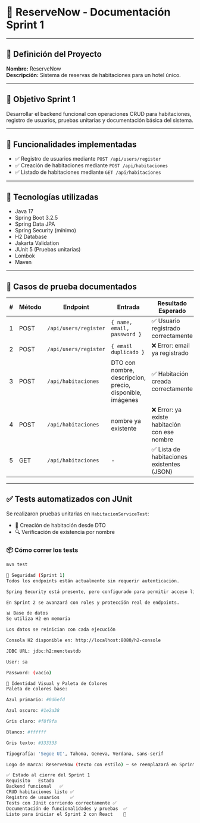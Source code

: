 # 🏨 ReserveNow - Documentación Sprint 1

---

## 🌟 Definición del Proyecto

**Nombre:** ReserveNow  
**Descripción:** Sistema de reservas de habitaciones para un hotel único.

---

## 📅 Objetivo Sprint 1

Desarrollar el backend funcional con operaciones CRUD para habitaciones, registro de usuarios, pruebas unitarias y documentación básica del sistema.

---

## 📄 Funcionalidades implementadas

- ✅ Registro de usuarios mediante `POST /api/users/register`
- ✅ Creación de habitaciones mediante `POST /api/habitaciones`
- ✅ Listado de habitaciones mediante `GET /api/habitaciones`

---

## 🚀 Tecnologías utilizadas

- Java 17
- Spring Boot 3.2.5
- Spring Data JPA
- Spring Security (mínimo)
- H2 Database
- Jakarta Validation
- JUnit 5 (Pruebas unitarias)
- Lombok
- Maven

---

## 📃 Casos de prueba documentados

| #  | Método | Endpoint                  | Entrada                                              | Resultado Esperado                                |
|----|--------|---------------------------|------------------------------------------------------|---------------------------------------------------|
| 1  | POST   | `/api/users/register`     | `{ name, email, password }`                          | ✅ Usuario registrado correctamente               |
| 2  | POST   | `/api/users/register`     | `{ email duplicado }`                                | ❌ Error: email ya registrado                     |
| 3  | POST   | `/api/habitaciones`       | DTO con nombre, descripcion, precio, disponible, imágenes | ✅ Habitación creada correctamente         |
| 4  | POST   | `/api/habitaciones`       | nombre ya existente                                   | ❌ Error: ya existe habitación con ese nombre     |
| 5  | GET    | `/api/habitaciones`       | -                                                    | ✅ Lista de habitaciones existentes (JSON)        |

---

## ✅ Tests automatizados con JUnit

Se realizaron pruebas unitarias en `HabitacionServiceTest`:

- 🔧 Creación de habitación desde DTO
- 🔍 Verificación de existencia por nombre

### 📦 Cómo correr los tests

```bash
mvn test

🔐 Seguridad (Sprint 1)
Todos los endpoints están actualmente sin requerir autenticación.

Spring Security está presente, pero configurado para permitir acceso libre.

En Sprint 2 se avanzará con roles y protección real de endpoints.

📊 Base de datos
Se utiliza H2 en memoria

Los datos se reinician con cada ejecución

Consola H2 disponible en: http://localhost:8080/h2-console

JDBC URL: jdbc:h2:mem:testdb

User: sa

Password: (vacío)

🎨 Identidad Visual y Paleta de Colores
Paleta de colores base:

Azul primario: #0d6efd

Azul oscuro: #1e2a38

Gris claro: #f8f9fa

Blanco: #ffffff

Gris texto: #333333

Tipografía: 'Segoe UI', Tahoma, Geneva, Verdana, sans-serif

Logo de marca: ReserveNow (texto con estilo) — se reemplazará en Sprint 2 por diseño gráfico definitivo.

✅ Estado al cierre del Sprint 1
Requisito	Estado
Backend funcional	✅
CRUD habitaciones listo	✅
Registro de usuarios	✅
Tests con JUnit corriendo correctamente	✅
Documentación de funcionalidades y pruebas	✅
Listo para iniciar el Sprint 2 con React	🚀